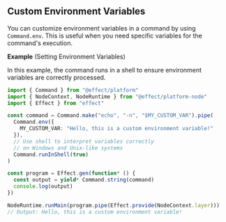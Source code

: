 ## Custom Environment Variables

You can customize environment variables in a command by using `Command.env`. This is useful when you need specific variables for the command's execution.

**Example** (Setting Environment Variables)

In this example, the command runs in a shell to ensure environment variables are correctly processed.

```ts twoslash
import { Command } from "@effect/platform"
import { NodeContext, NodeRuntime } from "@effect/platform-node"
import { Effect } from "effect"

const command = Command.make("echo", "-n", "$MY_CUSTOM_VAR").pipe(
  Command.env({
    MY_CUSTOM_VAR: "Hello, this is a custom environment variable!"
  }),
  // Use shell to interpret variables correctly
  // on Windows and Unix-like systems
  Command.runInShell(true)
)

const program = Effect.gen(function* () {
  const output = yield* Command.string(command)
  console.log(output)
})

NodeRuntime.runMain(program.pipe(Effect.provide(NodeContext.layer)))
// Output: Hello, this is a custom environment variable!
```
